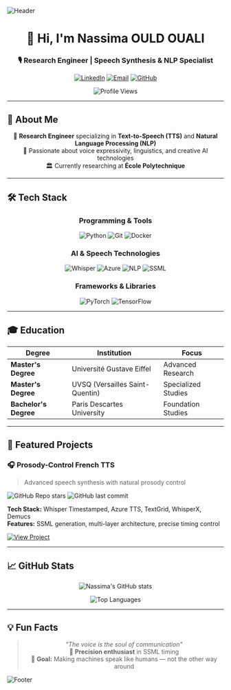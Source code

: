 ![Header](https://capsule-render.vercel.app/api?type=waving&color=gradient&height=120&section=header&text=Nassima%20OULD%20OUALI&fontSize=40&fontColor=ffffff&animation=fadeIn)

<div align="center">

# 👋 Hi, I'm Nassima OULD OUALI
### 🎙️ Research Engineer | Speech Synthesis & NLP Specialist

[![LinkedIn](https://img.shields.io/badge/LinkedIn-Connect-%230A66C2?style=for-the-badge&logo=linkedin&logoColor=white)](https://fr.linkedin.com/in/nassima-ould-ouali-858644170)
[![Email](https://img.shields.io/badge/Email-Contact-%23D14836?style=for-the-badge&logo=gmail&logoColor=white)](mailto:nassima.ouldouali123@gmail.com)
[![GitHub](https://img.shields.io/badge/GitHub-Portfolio-%23181717?style=for-the-badge&logo=github&logoColor=white)](https://github.com/NassimaOULDOUALI)

![Profile Views](https://komarev.com/ghpvc/?username=NassimaOULDOUALI&color=blueviolet&style=flat-square)

</div>

---

## 🚀 About Me

<div align="center">
  
🔬 **Research Engineer** specializing in **Text-to-Speech (TTS)** and **Natural Language Processing (NLP)**  
🎯 Passionate about voice expressivity, linguistics, and creative AI technologies  
🏛️ Currently researching at **École Polytechnique**

</div>

---

## 🛠️ Tech Stack

<div align="center">

### **Programming & Tools**
![Python](https://img.shields.io/badge/Python-3776AB?style=for-the-badge&logo=python&logoColor=white)
![Git](https://img.shields.io/badge/Git-F05033?style=for-the-badge&logo=git&logoColor=white)
![Docker](https://img.shields.io/badge/Docker-2496ED?style=for-the-badge&logo=docker&logoColor=white)

### **AI & Speech Technologies**
![Whisper](https://img.shields.io/badge/OpenAI_Whisper-000000?style=for-the-badge&logo=openai&logoColor=white)
![Azure](https://img.shields.io/badge/Azure_TTS-0078D4?style=for-the-badge&logo=microsoftazure&logoColor=white)
![NLP](https://img.shields.io/badge/NLP-B36AFF?style=for-the-badge)
![SSML](https://img.shields.io/badge/SSML-32CD32?style=for-the-badge)

### **Frameworks & Libraries**
![PyTorch](https://img.shields.io/badge/PyTorch-EE4C2C?style=for-the-badge&logo=pytorch&logoColor=white)
![TensorFlow](https://img.shields.io/badge/TensorFlow-FF6F00?style=for-the-badge&logo=tensorflow&logoColor=white)

</div>

---

## 🎓 Education

| Degree | Institution | Focus |
|--------|-------------|--------|
| **Master's Degree** | Université Gustave Eiffel | Advanced Research |
| **Master's Degree** | UVSQ (Versailles Saint-Quentin) | Specialized Studies |
| **Bachelor's Degree** | Paris Descartes University | Foundation Studies |

---

## 🔬 Featured Projects

### 🎧 **Prosody-Control French TTS**
> Advanced speech synthesis with natural prosody control

![GitHub Repo stars](https://img.shields.io/github/stars/NassimaOULDOUALI/Prosody-Control-French-TTS?style=social)
![GitHub last commit](https://img.shields.io/github/last-commit/NassimaOULDOUALI/Prosody-Control-French-TTS?color=blue)

**Tech Stack:** Whisper Timestamped, Azure TTS, TextGrid, WhisperX, Demucs  
**Features:** SSML generation, multi-layer architecture, precise timing control

[![View Project](https://img.shields.io/badge/View-Repository-%231572B6?style=for-the-badge)](https://github.com/NassimaOULDOUALI/Prosody-Control-French-TTS)

---

## 📈 GitHub Stats

<div align="center">

![Nassima's GitHub stats](https://github-readme-stats.vercel.app/api?username=NassimaOULDOUALI&show_icons=true&theme=radical)

![Top Languages](https://github-readme-stats.vercel.app/api/top-langs/?username=NassimaOULDOUALI&layout=compact&theme=radical)

</div>

---

## 💡 Fun Facts

<div align="center">

> *"The voice is the soul of communication"*  
> 🔬 **Precision enthusiast** in SSML timing  
> 🎯 **Goal:** Making machines speak like humans — not the other way around

</div>

![Footer](https://capsule-render.vercel.app/api?type=waving&color=gradient&height=120&section=footer&animation=fadeIn)
